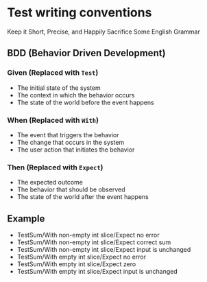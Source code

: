 # Test writing conventions

Keep it Short, Precise, and Happily Sacrifice Some English Grammar

## BDD (Behavior Driven Development)

### Given (Replaced with `Test`)

- The initial state of the system
- The context in which the behavior occurs
- The state of the world before the event happens

### When (Replaced with `With`)

- The event that triggers the behavior
- The change that occurs in the system
- The user action that initiates the behavior

### Then (Replaced with `Expect`)

- The expected outcome
- The behavior that should be observed
- The state of the world after the event happens

## Example

- TestSum/With non-empty int slice/Expect no error
- TestSum/With non-empty int slice/Expect correct sum
- TestSum/With non-empty int slice/Expect input is unchanged
- TestSum/With empty int slice/Expect no error
- TestSum/With empty int slice/Expect zero
- TestSum/With empty int slice/Expect input is unchanged
